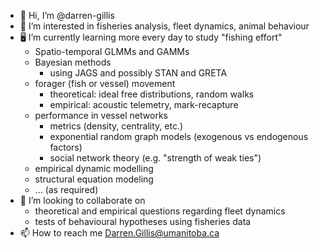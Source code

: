 - 👋 Hi, I’m @darren-gillis
- 👀 I’m interested in fisheries analysis, fleet dynamics, animal behaviour
- 🖥️ I’m currently learning more every day to study "fishing effort"
  - Spatio-temporal GLMMs and GAMMs
  - Bayesian methods
    - using JAGS and possibly STAN and GRETA
  - forager (fish or vessel) movement
    - theoretical: ideal free distributions, random walks
    - empirical: acoustic telemetry, mark-recapture 
  - performance in vessel networks
    - metrics (density, centrality, etc.)
    - exponential random graph models (exogenous vs endogenous factors)
    - social network theory (e.g. "strength of weak ties")
  - empirical dynamic modelling
  - structural equation modeling
  - ... (as required)
- 👥 I’m looking to collaborate on 
  - theoretical and empirical questions regarding fleet dynamics
  - tests of behavioural hypotheses using fisheries data
- 📫 How to reach me Darren.Gillis@umanitoba.ca

<!---
darren-gillis/darren-gillis is a ✨ special ✨ repository because its `README.md` (this file) appears on your GitHub profile.
You can click the Preview link to take a look at your changes.
--->
